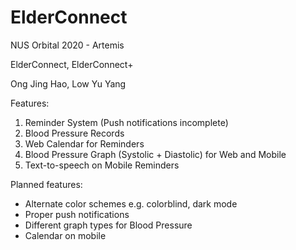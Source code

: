 # ElderConnect
NUS Orbital 2020 - Artemis

ElderConnect, ElderConnect+

Ong Jing Hao, Low Yu Yang

Features:
1. Reminder System (Push notifications incomplete)
2. Blood Pressure Records
3. Web Calendar for Reminders
4. Blood Pressure Graph (Systolic + Diastolic) for Web and Mobile
5. Text-to-speech on Mobile Reminders


Planned features:
- Alternate color schemes e.g. colorblind, dark mode
- Proper push notifications
- Different graph types for Blood Pressure
- Calendar on mobile
